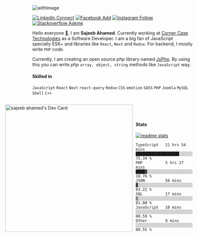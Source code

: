 ![withImage](https://user-images.githubusercontent.com/5783354/163605140-156633ea-a804-43b8-9fe7-027ec33f324a.jpeg)

[![LinkedIn Connect](https://img.shields.io/badge/%20-Connect-black?color=14171A&labelColor=0576b5&logo=linkedin&logoColor=ffffff&style=for-the-badge)](https://www.linkedin.com/in/sisylana/) [![Facebook Add](https://img.shields.io/badge/%20-Add-black?color=14171A&labelColor=0b83ef&logo=facebook&logoColor=ffffff&style=for-the-badge)](https://www.facebook.com/ahamed.sajeeb.sisylana/) [![Instagram Follow](https://img.shields.io/badge/%20-Follow-black?color=14171A&labelColor=cc345a&logo=instagram&logoColor=ffffff&style=for-the-badge)](https://www.instagram.com/sajeeb07ahamed/) [![Stackoverflow Askme](https://img.shields.io/badge/%20-Ask-black?color=14171A&labelColor=ee7c23&logo=stackoverflow&logoColor=ffffff&style=for-the-badge)](https://stackoverflow.com/users/4610740/sajeeb-ahamed)



Hello everyone :whale2:, I am **Sajeeb Ahamed**. Currently working at [Corner Case Technologies](https://www.cornercasetech.com/) as a Software Developer. I am a big fan of JavaScript specially ES6+ and libraries like `React`, `Next` and `Redux`. For backend, I mostly write `PHP` code.

Currently, I am creating an open source *php* library named [JsPhp](https://github.com/ahamed/JsPhp). By using this you can write *php* `array, object, string` methods like `JavaScript` way.

#### Skilled in
`JavaScript` `React` `Next` `react-query` `Redux` `CSS` `emotion` `SASS` `PHP` `Joomla` `MySQL` `Shell` `C++` 

<div style="display: flex; align-items: flex-end; gap: 10px;flex-direction: row-reverse; max-width: 878px;">
<div>

#### Stats
[![readme stats](https://github-readme-stats.vercel.app/api?username=ahamed&show_icons=true)](https://github.com/ahamed/JsPhp)
<!--START_SECTION:waka-->

```text
TypeScript   21 hrs 54 mins  ███████████████████░░░░░░   75.34 %
PHP          5 hrs 27 mins   ████▓░░░░░░░░░░░░░░░░░░░░   18.76 %
JSON         56 mins         ▓░░░░░░░░░░░░░░░░░░░░░░░░   03.22 %
SQL          17 mins         ▒░░░░░░░░░░░░░░░░░░░░░░░░   01.00 %
JavaScript   10 mins         ░░░░░░░░░░░░░░░░░░░░░░░░░   00.59 %
Other        9 mins          ░░░░░░░░░░░░░░░░░░░░░░░░░   00.55 %
```

<!--END_SECTION:waka-->
</div>

<div>

<a href="https://app.daily.dev/ahamed"><img src="https://api.daily.dev/devcards/cd43b541d9184df6ac7e890ab6cbc80e.png?r=70i" width="400" alt="sajeeb ahamed's Dev Card"/></a>

</div>

</div>


